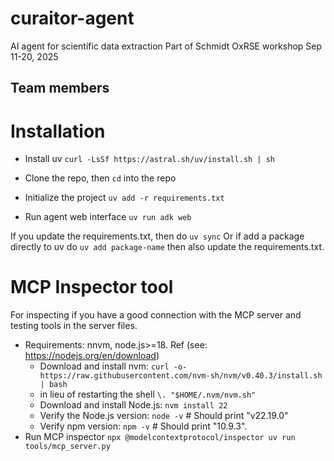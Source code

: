 # curaitor-agent
AI agent for scientific data extraction
Part of Schmidt OxRSE workshop Sep 11-20, 2025

## Team members



# Installation
- Install uv 
`curl -LsSf https://astral.sh/uv/install.sh | sh`

- Clone the repo, then `cd` into the repo
- Initialize the project
`uv add -r requirements.txt`
- Run agent web interface
`uv run adk web`


If you update the requirements.txt, then do `uv sync` Or if add a package directly to uv do `uv add package-name` then also update the requirements.txt. 


# MCP Inspector tool
For inspecting if you have a good connection with the MCP server and testing tools in the server files.

- Requirements: nnvm, node.js>=18. Ref (see: https://nodejs.org/en/download)
    - Download and install nvm:
    `curl -o- https://raw.githubusercontent.com/nvm-sh/nvm/v0.40.3/install.sh | bash`
    - in lieu of restarting the shell
    `\. "$HOME/.nvm/nvm.sh"`
    - Download and install Node.js:
    `nvm install 22`
    - Verify the Node.js version:
    `node -v` # Should print "v22.19.0"
    - Verify npm version:
    `npm -v` # Should print "10.9.3".
- Run MCP inspector `npx @modelcontextprotocol/inspector uv run tools/mcp_server.py`

